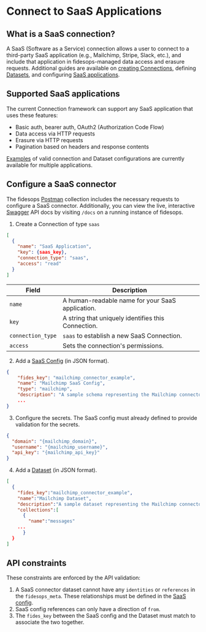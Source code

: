 # Connect to SaaS Applications

## What is a SaaS connection?

A SaaS (Software as a Service) connection allows a user to connect to a third-party SaaS application (e.g., Mailchimp, Stripe, Slack, etc.), and include that application in fidesops-managed data access and erasure requests. Additional guides are available on [creating Connections](../guides/database_connectors.md#create-a-connectionconfig-object), defining [Datasets](../guides/datasets.md), and configuring [SaaS applications](saas_config.md).

## Supported SaaS applications

The current Connection framework can support any SaaS application that uses these features:

- Basic auth, bearer auth, OAuth2 (Authorization Code Flow)
- Data access via HTTP requests
- Erasure via HTTP requests
- Pagination based on headers and response contents

[Examples](https://github.com/ethyca/fidesops/tree/main/data/saas) of valid connection and Dataset configurations are currently available for multiple applications.

## Configure a SaaS connector

The fidesops [Postman](../postman/using_postman.md) collection includes the necessary requests to configure a SaaS connector. Additionally, you can view the live, interactive [Swagger](https://swagger.io/docs/) API docs by visiting `/docs` on a running instance of fidesops.

1. Create a Connection of type `saas`
```json title="<code>PATCH api/v1/connection</code>"
[
  {
    "name": "SaaS Application",
    "key": {saas_key},
    "connection_type": "saas",
    "access": "read"
  }
]
```

| Field | Description 
|---|---|
| `name` | A human-readable name for your SaaS application.
| `key` | A string that uniquely identifies this Connection.
| `connection_type` | `saas` to establish a new SaaS Connection.
| `access` | Sets the connection's permissions. 


2. Add a [SaaS Config](saas_config.md) (in JSON format). 
```json title="<code>PATCH api/v1/connection/{saas_key}/saas_config</code>"
{
    "fides_key": "mailchimp_connector_example",
    "name": "Mailchimp SaaS Config",
    "type": "mailchimp",
    "description": "A sample schema representing the Mailchimp connector for fidesops"
    ...
}
```

3. Configure the secrets. The SaaS config must already defined to provide validation for the secrets.
```json title="<code>PUT api/v1/connection/{saas_key}/secret</code>"
{
  "domain": "{mailchimp_domain}",
  "username": "{mailchimp_username}",
  "api_key": "{mailchimp_api_key}"
}
```

4. Add a [Dataset](../guides/datasets.md) (in JSON format).
```json title="<code>PUT api/v1/connection/{saas_key}/dataset</code>"
[
  {
    "fides_key":"mailchimp_connector_example",
    "name":"Mailchimp Dataset",
    "description":"A sample dataset representing the Mailchimp connector for fidesops",
    "collections":[
      {
        "name":"messages"
    ...
      }
  }
]
```

## API constraints
These constraints are enforced by the API validation: 

1. A SaaS connector dataset cannot have any `identities` or `references` in the `fidesops_meta`. These relationships must be defined in the [SaaS config](saas_config.md).
2. SaaS config references can only have a direction of `from`.
3. The `fides_key` between the SaaS config and the Dataset must match to associate the two together.